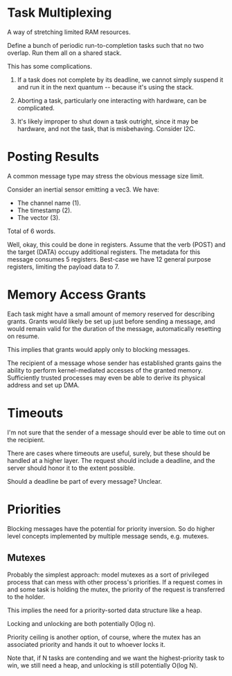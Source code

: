 
Task Multiplexing
=================

A way of stretching limited RAM resources.

Define a bunch of periodic run-to-completion tasks such that no two overlap.
Run them all on a shared stack.

This has some complications.

1. If a task does not complete by its deadline, we cannot simply suspend it and
   run it in the next quantum -- because it's using the stack.

2. Aborting a task, particularly one interacting with hardware, can be
   complicated.

3. It's likely improper to shut down a task outright, since it may be hardware,
   and not the task, that is misbehaving.  Consider I2C.


Posting Results
===============

A common message type may stress the obvious message size limit.

Consider an inertial sensor emitting a vec3.  We have:

- The channel name (1).
- The timestamp (2).
- The vector (3).

Total of 6 words.

Well, okay, this could be done in registers.  Assume that the verb (POST) and
the target (DATA) occupy additional registers.  The metadata for this message
consumes 5 registers.  Best-case we have 12 general purpose registers, limiting
the payload data to 7.


Memory Access Grants
====================

Each task might have a small amount of memory reserved for describing grants.
Grants would likely be set up just before sending a message, and would remain
valid for the duration of the message, automatically resetting on resume.

This implies that grants would apply only to blocking messages.

The recipient of a message whose sender has established grants gains the ability
to perform kernel-mediated accesses of the granted memory.  Sufficiently trusted
processes may even be able to derive its physical address and set up DMA.


Timeouts
========

I'm not sure that the sender of a message should ever be able to time out on
the recipient.

There are cases where timeouts are useful, surely, but these should be handled
at a higher layer.  The request should include a deadline, and the server should
honor it to the extent possible.

Should a deadline be part of every message?  Unclear.


Priorities
==========

Blocking messages have the potential for priority inversion.  So do higher
level concepts implemented by multiple message sends, e.g. mutexes.

Mutexes
-------

Probably the simplest approach: model mutexes as a sort of privileged process
that can mess with other process's priorities.  If a request comes in and some
task is holding the mutex, the priority of the request is transferred to the
holder.

This implies the need for a priority-sorted data structure like a heap.

Locking and unlocking are both potentially O(log n).

Priority ceiling is another option, of course, where the mutex has an associated
priority and hands it out to whoever locks it.

Note that, if N tasks are contending and we want the highest-priority task to
win, we still need a heap, and unlocking is still potentially O(log N).


